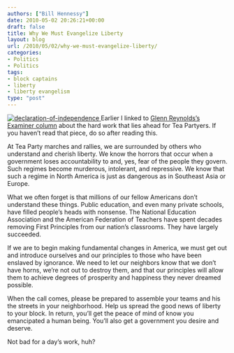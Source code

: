 ```yaml
---
authors: ["Bill Hennessy"]
date: 2010-05-02 20:26:21+00:00
draft: false
title: Why We Must Evangelize Liberty
layout: blog
url: /2010/05/02/why-we-must-evangelize-liberty/
categories:
- Politics
- Politics
tags:
- block captains
- liberty
- liberty evangelism
type: "post"
---
```


[![declaration-of-independence](https://hennessysview.com/wp-content/uploads/2010/05/declarationofindependence1.jpg)
](https://secure.heritage.org/PocketConstitutions/?src=first) Earlier I linked to [Glenn Reynolds’s Examiner column](https://hennessysview.com/2010/05/02/glenn-harlan-reynolds-tea-party-movement-likely-to-have-unglamorous-but-effective-future-washington-examiner/) about the hard work that lies ahead for Tea Partyers. If you haven’t read that piece, do so after reading this.

 

At Tea Party marches and rallies, we are surrounded by others who understand and cherish liberty. We know the horrors that occur when a government loses accountability to and, yes, fear of the people they govern. Such regimes become murderous, intolerant, and repressive. We know that such a regime in North America is just as dangerous as in Southeast Asia or Europe.

 

What we often forget is that millions of our fellow Americans don’t understand these things. Public education, and even many private schools, have filled people’s heads with nonsense. The National Education Association and the American Federation of Teachers have spent decades removing First Principles from our nation’s classrooms. They have largely succeeded.

 

If we are to begin making fundamental changes in America, we must get out and introduce ourselves and our principles to those who have been enslaved by ignorance. We need to let our neighbors know that we don’t have horns, we’re not out to destroy them, and that our principles will allow them to achieve degrees of prosperity and happiness they never dreamed possible. 

 

When the call comes, please be prepared to assemble your teams and his the streets in your neighborhood. Help us spread the good news of liberty to your block. In return, you’ll get the peace of mind of know you emancipated a human being. You’ll also get a government you desire and deserve.

 

Not bad for a day’s work, huh?
